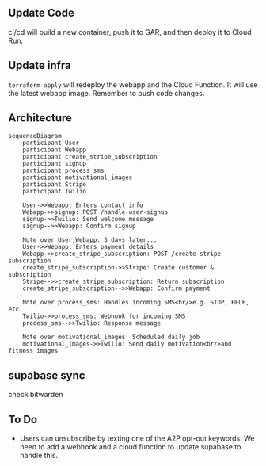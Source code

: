 ## Update Code

ci/cd will build a new container, push it to GAR, and then deploy it to Cloud Run.

## Update infra

`terraform apply` will redeploy the webapp and the Cloud Function. It will use the latest webapp image. Remember to push code changes.

## Architecture

```mermaid
sequenceDiagram
    participant User
    participant Webapp
    participant create_stripe_subscription
    participant signup
    participant process_sms
    participant motivational_images
    participant Stripe
    participant Twilio

    User->>Webapp: Enters contact info
    Webapp->>signup: POST /handle-user-signup
    signup->>Twilio: Send welcome message
    signup-->>Webapp: Confirm signup

    Note over User,Webapp: 3 days later...
    User->>Webapp: Enters payment details
    Webapp->>create_stripe_subscription: POST /create-stripe-subscription
    create_stripe_subscription->>Stripe: Create customer & subscription
    Stripe-->>create_stripe_subscription: Return subscription
    create_stripe_subscription-->>Webapp: Confirm payment

    Note over process_sms: Handles incoming SMS<br/>e.g. STOP, HELP, etc
    Twilio->>process_sms: Webhook for incoming SMS
    process_sms-->>Twilio: Response message

    Note over motivational_images: Scheduled daily job
    motivational_images->>Twilio: Send daily motivation<br/>and fitness images
```

## supabase sync

check bitwarden

## To Do

- Users can unsubscribe by texting one of the A2P opt-out keywords. We need to add a webhook and a cloud function to update supabase to handle this.